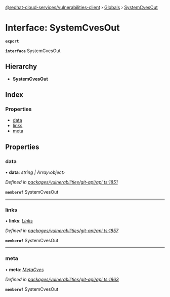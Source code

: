 [@redhat-cloud-services/vulnerabilities-client](../README.md) › [Globals](../globals.md) › [SystemCvesOut](systemcvesout.md)

# Interface: SystemCvesOut

**`export`** 

**`interface`** SystemCvesOut

## Hierarchy

* **SystemCvesOut**

## Index

### Properties

* [data](systemcvesout.md#data)
* [links](systemcvesout.md#links)
* [meta](systemcvesout.md#meta)

## Properties

###  data

• **data**: *string | Array‹object›*

*Defined in [packages/vulnerabilities/git-api/api.ts:1851](https://github.com/RedHatInsights/javascript-clients/blob/master/packages/vulnerabilities/git-api/api.ts#L1851)*

**`memberof`** SystemCvesOut

___

###  links

• **links**: *[Links](links.md)*

*Defined in [packages/vulnerabilities/git-api/api.ts:1857](https://github.com/RedHatInsights/javascript-clients/blob/master/packages/vulnerabilities/git-api/api.ts#L1857)*

**`memberof`** SystemCvesOut

___

###  meta

• **meta**: *[MetaCves](metacves.md)*

*Defined in [packages/vulnerabilities/git-api/api.ts:1863](https://github.com/RedHatInsights/javascript-clients/blob/master/packages/vulnerabilities/git-api/api.ts#L1863)*

**`memberof`** SystemCvesOut
